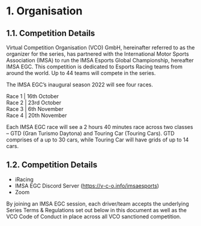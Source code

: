 # 1. Organisation

## 1.1. Competition Details
Virtual Competition Organisation (VCO) GmbH, hereinafter referred to as the organizer for the series, has partnered with the International Motor Sports Association (IMSA) to run the IMSA Esports Global Championship, hereafter IMSA EGC. This competition is dedicated to Esports Racing teams from around the world. Up to 44 teams will compete in the series.

The IMSA EGC’s inaugural season 2022 will see four races.

Race 1 | 16th October  
Race 2 | 23rd October  
Race 3 | 6th November  
Race 4 | 20th November  

Each IMSA EGC race will see a 2 hours 40 minutes race across two classes – GTD (Gran Turismo Daytona) and Touring Car (Touring Cars). GTD comprises of a up to 30 cars, while Touring Car will have grids of up to 14 cars.

## 1.2. Competition Details
- iRacing
- IMSA EGC Discord Server (https://v-c-o.info/imsaesports)
- Zoom

By joining an IMSA EGC session, each driver/team accepts the underlying Series Terms & Regulations set out below in this document as well as the VCO Code of Conduct in place across all VCO sanctioned competition.
